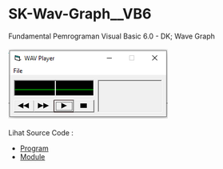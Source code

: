 # SK-Wav-Graph__VB6
Fundamental Pemrograman Visual Basic 6.0 - DK; Wave Graph<br><br>
<img src="https://github.com/RizkyKhapidsyah/SK-Wav-Graph__VB6/blob/master/result/001.PNG"><br><br>
Lihat Source Code : <br>
- <a href="https://github.com/RizkyKhapidsyah/SK-Wav-Graph__VB6/blob/master/WavForm.frm">Program</a><br>
- <a href="https://github.com/RizkyKhapidsyah/SK-Wav-Graph__VB6/blob/master/ModWav.bas">Module</a>
